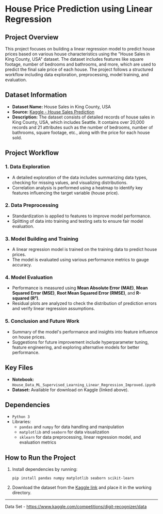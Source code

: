 
# House Price Prediction using Linear Regression

## Project Overview
This project focuses on building a linear regression model to predict house prices based on various house characteristics using the "House Sales in King County, USA" dataset. The dataset includes features like square footage, number of bedrooms and bathrooms, and more, which are used to predict the final sale price of each house. The project follows a structured workflow including data exploration, preprocessing, model training, and evaluation.

## Dataset Information
- **Dataset Name:** House Sales in King County, USA
- **Source:** [Kaggle - House Sales Prediction](https://www.kaggle.com/datasets/harlfoxem/housesalesprediction)
- **Description:** The dataset consists of detailed records of house sales in King County, USA, which includes Seattle. It contains over 20,000 records and 21 attributes such as the number of bedrooms, number of bathrooms, square footage, etc., along with the price for each house sold.

## Project Workflow

### 1. Data Exploration
   - A detailed exploration of the data includes summarizing data types, checking for missing values, and visualizing distributions.
   - Correlation analysis is performed using a heatmap to identify key features influencing the target variable (house price).

### 2. Data Preprocessing
   - Standardization is applied to features to improve model performance.
   - Splitting of data into training and testing sets to ensure fair model evaluation.

### 3. Model Building and Training
   - A linear regression model is trained on the training data to predict house prices.
   - The model is evaluated using various performance metrics to gauge accuracy.

### 4. Model Evaluation
   - Performance is measured using **Mean Absolute Error (MAE)**, **Mean Squared Error (MSE)**, **Root Mean Squared Error (RMSE)**, and **R-squared (R²)**.
   - Residual plots are analyzed to check the distribution of prediction errors and verify linear regression assumptions.

### 5. Conclusion and Future Work
   - Summary of the model's performance and insights into feature influence on house prices.
   - Suggestions for future improvement include hyperparameter tuning, feature engineering, and exploring alternative models for better performance.

## Key Files
- **Notebook:** `House_Data_ML_Supervised_Learning_Linear_Regression_Improved.ipynb`
- **Dataset:** Available for download on Kaggle (linked above).

## Dependencies
- `Python 3`
- Libraries:
  - `pandas` and `numpy` for data handling and manipulation
  - `matplotlib` and `seaborn` for data visualization
  - `sklearn` for data preprocessing, linear regression model, and evaluation metrics

## How to Run the Project
1. Install dependencies by running:
   ```bash
   pip install pandas numpy matplotlib seaborn scikit-learn
   ```
2. Download the dataset from the [Kaggle link](https://www.kaggle.com/competitions/digit-recognizer/data) and place it in the working directory.

---

Data Set - 
https://www.kaggle.com/competitions/digit-recognizer/data
